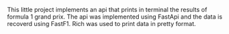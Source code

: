This little project implements an api that prints in terminal the results of formula 1 grand prix.
The api was implemented using FastApi and the data is recoverd using FastF1.
Rich was used to print data in pretty format.

